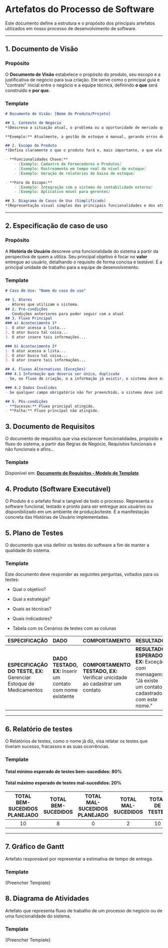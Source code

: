 # Artefatos do Processo de Software

Este documento define a estrutura e o propósito dos principais artefatos utilizados em nosso processo de desenvolvimento de software.

---

## 1. Documento de Visão

### Propósito
O **Documento de Visão** estabelece o propósito do produto, seu escopo e a justificativa de negócio para sua criação. Ele serve como o principal guia e "contrato" inicial entre o negócio e a equipe técnica, definindo **o que** será construído e **por que**.

### Template

```markdown
# Documento de Visão: [Nome do Produto/Projeto]

## 1. Contexto de Negócio
*(Descreva a situação atual, o problema ou a oportunidade de mercado que motiva a criação deste software.)*

**Exemplo:** Atualmente, a gestão de estoque é manual, gerando erros de contagem e atrasos na reposição, impactando negativamente a satisfação do cliente.

## 2. Escopo do Produto
*(Defina claramente o que o produto fará e, mais importante, o que ele **não** fará (exclusões).)*

- **Funcionalidades Chave:**
    - [Exemplo: Cadastro de Fornecedores e Produtos]
    - [Exemplo: Rastreamento em tempo real do nível de estoque]
    - [Exemplo: Geração de relatórios de baixa de estoque]

- **Fora do Escopo:**
    - [Exemplo: Integração com o sistema de contabilidade externo]
    - [Exemplo: Aplicativo móvel para gerentes]

## 3. Diagrama de Casos de Uso (Simplificado)
*(Representação visual simples das principais funcionalidades e dos atores que as utilizam.)*

```

---

## 2. Especificação de caso de uso

### Propósito
A **História de Usuário** descreve uma funcionalidade do sistema a partir da perspectiva de quem a utiliza. Seu principal objetivo é focar no **valor** entregue ao usuário, detalhando o requisito de forma concisa e testável. É a principal unidade de trabalho para a equipe de desenvolvimento.

### Template

```markdown
# Caso de Uso: "Nome do caso de uso"

## 1. Atores
 - Atores que utilizam o sistema.
## 2. Pré-condições
 - Condições anteriores para poder seguir com a atual
## 3. Fluxo Principal
### a) Acontecimento 1º
1. O ator acessa a lista...
2. O ator busca tal coisa...
3. O ator insere tais informações...

### b) Acontecimento 2º
1. O ator acessa a lista...
2. O ator busca tal coisa...
3. O ator insere tais informações...

## 4. Fluxos Alternativos (Exceções)
### 4.1 Informação que deveria ser única, duplicada
- Se, no fluxo de criação, o a informação já existir, o sistema deve exibir uma mensagem de erro informando que a informação já está cadastrada.

### 4.2 Dados Inválidos
- Se qualquer campo obrigatório não for preenchido, o sistema deve indicar quais campos precisam de atenção antes de salvar.  

## 5. Pós-condições
- **Sucesso:** Fluxo principal atingido.
- **Falha:** Fluxo principal não atingido.

```

## 3. Documento de Requisitos

O documento de requisitos que visa esclarecer funcionalidades, propósito e fluxo do sistema, a partir das Regras de Negócio, Requisitos funcionais e não funcionais e afins...

### Template


Disponível em: [**Documento de Requisitos - Modelo de Template**](https://docs.google.com/document/d/14_ZbOQq3aVavelnnB9D3wRqyQivDFaTPBvYiMCzllCE/edit?usp=sharing)

## 4. Produto (Software Executável)

O Produto é o artefato final e tangível de todo o processo. Representa o software funcional, testado e pronto para ser entregue aos usuários ou disponibilizado em um ambiente de produção/teste. É a manifestação concreta das Histórias de Usuário implementadas.


## 5. Plano de Testes

O documento que visa definir os testes do software a fim de manter a qualidade do sistema.

### Template

Este documento deve responder as seguintes perguntas, voltados para os testes:
- Qual o objetivo?
- Qual a estratégia?
- Quais as técnicas?
- Quais indicadores?

- Tabela com os Cenários de testes com as colunas

|  ESPECIFICAÇÃO | DADO | COMPORTAMENTO | RESULTADO |
| :--- | :--- | :--- | :--- |
|  **ESPECIFICAÇÃO DO TESTE, EX:** Gerenciar Estoque de Medicamentos | **DADO TESTADO, EX:** Inserir um contato com nome existente | **COMPORTAMENTO TESTADO, EX:** Verificar unicidade ao cadastrar um contato | **RESULTADO ESPERADO, EX:** Exceção com mensagem: "Já existe um contato cadastrado com este nome." |

---

## 6. Relatório de testes

O Relatórios de testes, como o nome já diz, visa relatar os testes que tiveram sucesso, fracassos e as suas ocorrências.

### Template


#### Total mínimo esperado de testes bem-sucedidos: 80%

#### Total máximo esperado de testes mal-sucedidos: 20%


| TOTAL BEM-SUCEDIDOS PLANEJADO | TOTAL BEM-SUCEDIDOS | TOTAL MAL-SUCEDIDOS PLANEJADO | TOTAL MAL-SUCEDIDOS | TOTAL DE TESTES |
| :---: | :---: | :---: | :---: | :---: |
| 10 | 8 | 0 | 2 | 10 |


---

## 7. Gráfico de Gantt

Artefato responsável por representar a estimativa de tempo de entrega.

### Template

{Preencher Template}

## 8. Diagrama de Atividades

Artefato que representa fluxo de trabalho de um processo de negócio ou de uma funcionalidade do sistema.

### Template

{Preencher Template}
